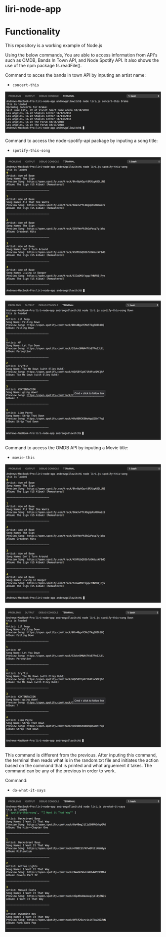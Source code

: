 # liri-node-app
# Functionality
This repository is a working example of Node.js

Using the below commands, You are able to access information from API's such as OMDB, Bands In Town API, and Node Spotify API. It also shows the use of the npm package fs.readFile().


Command to acces the bands in town API by inputing an artist name:

* `concert-this`

![concert images](/images/concert-thistitle.png)

Command to access the node-spotify-api package by inputing a song title:

* `spotify-this-song`

![spotify this song blank](/images/spotify-this-songblank.png)

![spotify this song title](/images/spotify-this-songtitle.png)

Command to access the OMDB API by inputing a Movie title:

* `movie-this`

![movie-this blank](/images/spotify-this-songblank.png)

![movie-this title](/images/spotify-this-songtitle.png)

This command is different from the previous. After inputing this command, the terminal then reads what is in the random.txt file and initiates the action based on the command that is printed and what arguement it takes. The command can be any of the previous in order to work.

Command:

* `do-what-it-says`

![do-what-it-says title](/images/do-what-it-says.png)
